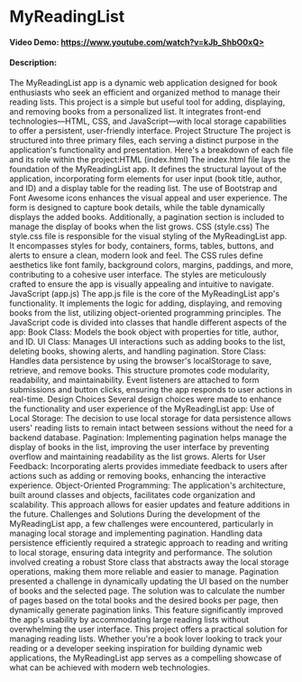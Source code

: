 # MyReadingList

#### Video Demo: <URL>https://www.youtube.com/watch?v=kJb_ShbO0xQ>

#### Description:

The MyReadingList app is a dynamic web application designed for book enthusiasts who seek an efficient and organized method to manage their reading lists. This project is a simple but useful tool for adding, displaying, and removing books from a personalized list. It integrates front-end technologies—HTML, CSS, and JavaScript—with local storage capabilities to offer a persistent, user-friendly interface. Project Structure The project is structured into three primary files, each serving a distinct purpose in the application's functionality and presentation. Here's a breakdown of each file and its role within the project:HTML (index.html) The index.html file lays the foundation of the MyReadingList app. It defines the structural layout of the application, incorporating form elements for user input (book title, author, and ID) and a display table for the reading list. The use of Bootstrap and Font Awesome icons enhances the visual appeal and user experience. The form is designed to capture book details, while the table dynamically displays the added books. Additionally, a pagination section is included to manage the display of books when the list grows. CSS (style.css) The style.css file is responsible for the visual styling of the MyReadingList app. It encompasses styles for body, containers, forms, tables, buttons, and alerts to ensure a clean, modern look and feel. The CSS rules define aesthetics like font family, background colors, margins, paddings, and more, contributing to a cohesive user interface. The styles are meticulously crafted to ensure the app is visually appealing and intuitive to navigate. JavaScript (app.js) The app.js file is the core of the MyReadingList app's functionality. It implements the logic for adding, displaying, and removing books from the list, utilizing object-oriented programming principles. The JavaScript code is divided into classes that handle different aspects of the app: Book Class: Models the book object with properties for title, author, and ID. UI Class: Manages UI interactions such as adding books to the list, deleting books, showing alerts, and handling pagination. Store Class: Handles data persistence by using the browser's localStorage to save, retrieve, and remove books. This structure promotes code modularity, readability, and maintainability. Event listeners are attached to form submissions and button clicks, ensuring the app responds to user actions in real-time. Design Choices Several design choices were made to enhance the functionality and user experience of the MyReadingList app: Use of Local Storage: The decision to use local storage for data persistence allows users' reading lists to remain intact between sessions without the need for a backend database. Pagination: Implementing pagination helps manage the display of books in the list, improving the user interface by preventing overflow and maintaining readability as the list grows. Alerts for User Feedback: Incorporating alerts provides immediate feedback to users after actions such as adding or removing books, enhancing the interactive experience. Object-Oriented Programming: The application's architecture, built around classes and objects, facilitates code organization and scalability. This approach allows for easier updates and feature additions in the future. Challenges and Solutions During the development of the MyReadingList app, a few challenges were encountered, particularly in managing local storage and implementing pagination. Handling data persistence efficiently required a strategic approach to reading and writing to local storage, ensuring data integrity and performance. The solution involved creating a robust Store class that abstracts away the local storage operations, making them more reliable and easier to manage. Pagination presented a challenge in dynamically updating the UI based on the number of books and the selected page. The solution was to calculate the number of pages based on the total books and the desired books per page, then dynamically generate pagination links. This feature significantly improved the app's usability by accommodating large reading lists without overwhelming the user interface. This project offers a practical solution for managing reading lists. Whether you're a book lover looking to track your reading or a developer seeking inspiration for building dynamic web applications, the MyReadingList app serves as a compelling showcase of what can be achieved with modern web technologies.

